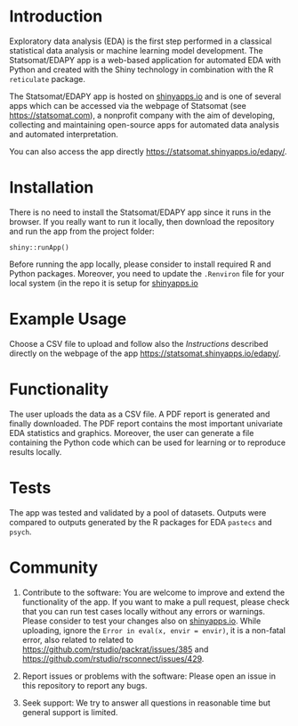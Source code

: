 # Introduction
Exploratory data analysis (EDA) is the first step performed in a classical statistical data analysis or machine learning model development. 
The Statsomat/EDAPY app is a web-based application for automated EDA with Python and created with the Shiny technology in combination with the 
R `reticulate` package. 

The Statsomat/EDAPY app is hosted on [shinyapps.io](https://www.shinyapps.io/) and 
is one of several apps which can be accessed via the webpage of Statsomat (see https://statsomat.com), 
a nonprofit company with the aim of developing, collecting and maintaining open-source apps for automated data analysis and
automated interpretation. 

You can also access the app directly  https://statsomat.shinyapps.io/edapy/. 

# Installation 
There is no need to install the Statsomat/EDAPY app since it runs in the browser. If you really want to run it locally, 
then download the repository and run the app from the project folder: 

```
shiny::runApp()
```

Before running the app locally, please consider to install required R and Python packages. Moreover, you need to update the `.Renviron` file for your local system (in the repo it is setup for [shinyapps.io](https://www.shinyapps.io/)

# Example Usage
 Choose a CSV file to upload and follow also the *Instructions* described directly on the webpage of the app https://statsomat.shinyapps.io/edapy/. 


# Functionality
The user uploads the data as a CSV file. A PDF report is generated and finally downloaded. The PDF report contains 
the most important univariate EDA statistics and graphics. Moreover, the user can generate a file containing the Python code which can be used for learning or 
to reproduce results locally.


# Tests 
The app was tested and validated by a pool of datasets. Outputs were compared to outputs generated by the R packages for EDA `pastecs` and `psych`.  


# Community 
1) Contribute to the software:
You are welcome to improve and extend the functionality of the app. If you want to make a pull request, please check that you can run test cases locally without any errors or warnings. 
Please consider to test your changes also on [shinyapps.io](https://www.shinyapps.io/). 
While uploading, ignore the `Error in eval(x, envir = envir)`, it is a non-fatal error, 
also related to related to https://github.com/rstudio/packrat/issues/385 and https://github.com/rstudio/rsconnect/issues/429.  

2) Report issues or problems with the software:
Please open an issue in this repository to report any bugs. 

3) Seek support:
We try to answer all questions in reasonable time  but general support is limited. 

